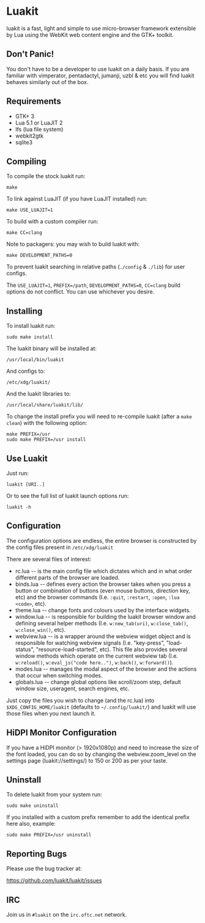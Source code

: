 # Luakit

luakit is a fast, light and simple to use micro-browser framework extensible
by Lua using the WebKit web content engine and the GTK+ toolkit.

## Don't Panic!

You don't have to be a developer to use luakit on a daily basis. If you are
familiar with vimperator, pentadactyl, jumanji, uzbl & etc you will find
luakit behaves similarly out of the box.

## Requirements

 * GTK+ 3
 * Lua 5.1 or LuaJIT 2
 * lfs (lua file system)
 * webkit2gtk
 * sqlite3

## Compiling

To compile the stock luakit run:

    make

To link against LuaJIT (if you have LuaJIT installed) run:

    make USE_LUAJIT=1

To build with a custom compiler run:

    make CC=clang

Note to packagers: you may wish to build luakit with:

    make DEVELOPMENT_PATHS=0

To prevent luakit searching in relative paths (`./config` & `./lib`) for
user configs.

The `USE_LUAJIT=1`, `PREFIX=/path`, `DEVELOPMENT_PATHS=0`, `CC=clang`
build options do not conflict. You can use whichever you desire.

## Installing

To install luakit run:

    sudo make install

The luakit binary will be installed at:

    /usr/local/bin/luakit

And configs to:

    /etc/xdg/luakit/

And the luakit libraries to:

    /usr/local/share/luakit/lib/

To change the install prefix you will need to re-compile luakit (after a
`make clean`) with the following option:

    make PREFIX=/usr
    sudo make PREFIX=/usr install

## Use Luakit

Just run:

    luakit [URI..]

Or to see the full list of luakit launch options run:

    luakit -h

## Configuration

The configuration options are endless, the entire browser is constructed by
the config files present in `/etc/xdg/luakit`

There are several files of interest:

 * rc.lua      -- is the main config file which dictates which and in what
                  order different parts of the browser are loaded.
 * binds.lua   -- defines every action the browser takes when you press a
                  button or combination of buttons (even mouse buttons,
                  direction key, etc) and the browser commands (I.e.
                  `:quit`, `:restart`, `:open`, `:lua <code>`, etc).
 * theme.lua   -- change fonts and colours used by the interface widgets.
 * window.lua  -- is responsible for building the luakit browser window and
                  defining several helper methods (I.e. `w:new_tab(uri)`,
                  `w:close_tab()`, `w:close_win()`, etc).
 * webview.lua -- is a wrapper around the webview widget object and is
                  responsible for watching webview signals (I.e. "key-press",
                  "load-status", "resource-load-started", etc). This file
                  also provides several window methods which operate on the
                  current webview tab (I.e. `w:reload()`,
                  `w:eval_js("code here..")`, `w:back()`, `w:forward()`).
 * modes.lua   -- manages the modal aspect of the browser and the actions
                  that occur when switching modes.
 * globals.lua -- change global options like scroll/zoom step, default
                  window size, useragent, search engines, etc.

Just copy the files you wish to change (and the rc.lua) into
`$XDG_CONFIG_HOME/luakit` (defaults to `~/.config/luakit/`) and luakit will
use those files when you next launch it.

## HiDPI Monitor Configuration

If you have a HiDPI monitor (> 1920x1080p) and need to increase the size of the font loaded, you can do so by changing the webview.zoom_level on the settings page (luakit://settings/) to 150 or 200 as per your taste.

## Uninstall

To delete luakit from your system run:

    sudo make uninstall

If you installed with a custom prefix remember to add the identical prefix
here also, example:

    sudo make PREFIX=/usr uninstall

## Reporting Bugs

Please use the bug tracker at:

  https://github.com/luakit/luakit/issues

## IRC

Join us in `#luakit` on the `irc.oftc.net` network.
